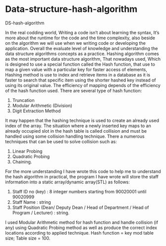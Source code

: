 # Data-structure-hash-algorithm
DS-hash-algorithm

In the real codding world, Writing a code isn’t about learning the syntax, It’s more  about the runtime for  the code and the time complexity, also beside on 
the algorithm we will use when we writing code or developing the application. Overall the evaluate level of knowledge and understanding the data structure 
algorithms concepts as a practice. Hashing algorithm comes as the most important data structure algorithm, That nowadays used, Which is designed to use a 
special function called the Hash function, that use to map a given value with a particular key for faster access of elements, Hashing method is use to index 
and retrieve items in a database as it is faster to search that specific item using the shorter hashed key instead of using its original value. The efficiency 
of mapping depends of the efficiency of the hash function used. 
There are several type of hash function: 
1.	Truncation
2.	Modular Arithmetic (Division)
3.	Digit Extraction Method

It may happen that the hashing technique is used to create an already used index of the array.  The situation where a newly inserted key maps to an already 
occupied slot in the hash table is called collision and must be handled using some collision handling technique. There a numerous techniques that can be 
used to solve collision such as:
1.	Linear Probing
2.	Quadratic Probing
3.	Chaining.

For the more understanding I have wrote this code to help me to understand the hash algorithm  in practical, the program I have wrote  will store the staff 
information into a static array/dynamic array(STL) as follows:

1.	Staff ID no (key) : 8 integer numbers starting from 90020001 until 90020999
2.	Staff Name : string
3.	Staff Position (Dean/ Deputy Dean / Head of Department / Head of Program / Lecturer) : string. 

I used Modular Arithmetic method for hash function and handle collision (if any) using Quadratic Probing method as well as produce the correct index locations 
according to applied technique.
Hash function = key mod table size; Table size = 100.
